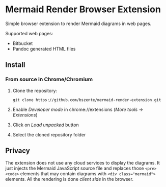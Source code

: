# Mermaid Render Browser Extension

Simple browser extension to render Mermaid diagrams in web pages.

Supported web pages:

* Bitbucket
* Pandoc generated HTML files

## Install

### From source in Chrome/Chromium

1. Clone the repository:

       git clone https://github.com/bszente/mermaid-render-extension.git

2. Enable *Developer mode* in chrome://extensions (*More tools -> Extensions*)
3. Click on *Load unpacked* button
4. Select the cloned repository folder

## Privacy

The extension does not use any cloud services to display the diagrams. It just
injects the Mermaid JavaScript source file and replaces those `<pre><code>`
elements that may contain diagrams with `<div class="mermaid">` elements. All
the rendering is done *client side* in the browser.
